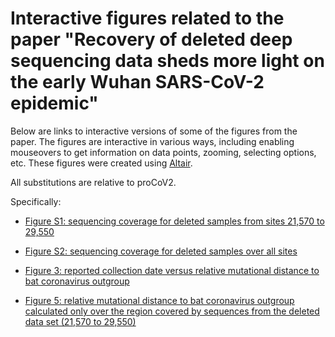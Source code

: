 # Interactive figures related to the paper "Recovery of deleted deep sequencing data sheds more light on the early Wuhan SARS-CoV-2 epidemic"

Below are links to interactive versions of some of the figures from the paper.
The figures are interactive in various ways, including enabling mouseovers to get information on data points, zooming, selecting options, etc.
These figures were created using [Altair](https://altair-viz.github.io/).

All substitutions are relative to proCoV2.

Specifically:

 - <a href="coverage_region.html" title="Figure S1: sequencing coverage for deleted samples from sites 21,570 to 29,550">Figure S1: sequencing coverage for deleted samples from sites 21,570 to 29,550</a>
 
 - <a href="coverage_all.html" title="Figure S2: sequencing coverage for deleted samples over all sites">Figure S2: sequencing coverage for deleted samples over all sites</a>
 
 - <a href="deltadist.html" title="Figure 3: reported collection date versus relative mutational distance to bat coronavirus outgroup">Figure 3: reported collection date versus relative mutational distance to bat coronavirus outgroup</a>
 
 - <a href="deltadist_jitter.html" title="Figure 5: relative mutational distance to bat coronavirus outgroup calculated only over the region covered by sequences from the deleted data set (21,570 to 29,550)">Figure 5: relative mutational distance to bat coronavirus outgroup calculated only over the region covered by sequences from the deleted data set (21,570 to 29,550)</a>
